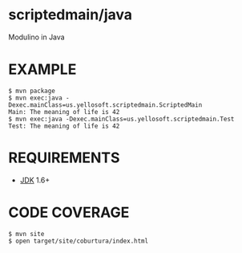 # scriptedmain/java

Modulino in Java

# EXAMPLE

```
$ mvn package
$ mvn exec:java -Dexec.mainClass=us.yellosoft.scriptedmain.ScriptedMain
Main: The meaning of life is 42
$ mvn exec:java -Dexec.mainClass=us.yellosoft.scriptedmain.Test
Test: The meaning of life is 42
```

# REQUIREMENTS

* [JDK](http://www.oracle.com/technetwork/java/javase/downloads/index.html) 1.6+

# CODE COVERAGE

```
$ mvn site
$ open target/site/coburtura/index.html
```
